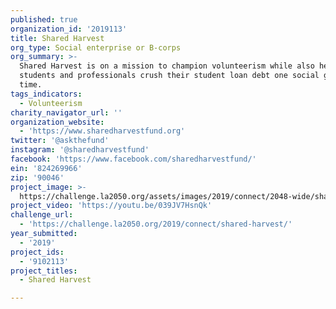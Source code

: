 ```yaml
---
published: true
organization_id: '2019113'
title: Shared Harvest
org_type: Social enterprise or B-corps
org_summary: >-
  Shared Harvest is on a mission to champion volunteerism while also helping
  students and professionals crush their student loan debt one social good at a
  time.
tags_indicators:
  - Volunteerism
charity_navigator_url: ''
organization_website:
  - 'https://www.sharedharvestfund.org'
twitter: '@askthefund'
instagram: '@sharedharvestfund'
facebook: 'https://www.facebook.com/sharedharvestfund/'
ein: '824269966'
zip: '90046'
project_image: >-
  https://challenge.la2050.org/assets/images/2019/connect/2048-wide/shared-harvest.jpg
project_video: 'https://youtu.be/039JV7HsnQk'
challenge_url:
  - 'https://challenge.la2050.org/2019/connect/shared-harvest/'
year_submitted:
  - '2019'
project_ids:
  - '9102113'
project_titles:
  - Shared Harvest

---
```


